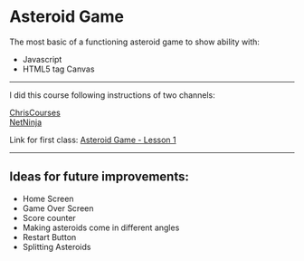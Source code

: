 # Asteroid Game

The most basic of a functioning asteroid game to show ability with:
<ul>
  <li>Javascript</li>
  <li>HTML5 tag Canvas</li>
</ul>

<hr>

I did this course following instructions of two channels:

[ChrisCourses](https://www.youtube.com/@ChrisCourses/videos "ChrisCourses YouTube Channel")
<br>
[NetNinja](https://www.youtube.com/@NetNinja "NetNinja YouTube Channel")

Link for first class:
[Asteroid Game - Lesson 1](https://www.youtube.com/@ChrisCourses/videos "Asteroid Game -Lesson 1")

<hr>

## Ideas for future improvements:

<ul>
  <li>Home Screen</li>
  <li>Game Over Screen</li>
  <li>Score counter</li>
  <li>Making asteroids come in different angles</li>
  <li>Restart Button</li>
  <li>Splitting Asteroids</li>
</ul>

